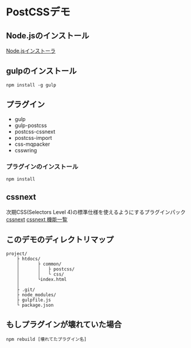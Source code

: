 # PostCSSデモ

## Node.jsのインストール
[Node.jsインストーラ](https://nodejs.org/ja/)

## gulpのインストール

```
npm install -g gulp
```

## プラグイン

+ gulp
+ gulp-postcss
+ postcss-cssnext
+ postcss-import
+ css-mqpacker
+ csswring


### プラグインのインストール

```
npm install
```


## cssnext

次期CSS(Selectors Level 4)の標準仕様を使えるようにするプラグインパック
[cssnext](http://cssnext.io/)
[cssnext 機能一覧](http://cssnext.io/features/)


## このデモのディレクトリマップ

```
project/
	├ htdocs/
	│		├ common/
	│		│ 	├ postcss/
	│		│ 	└ css/
	│		└index.html
	│
	├ .git/
	├ node_modules/
	├ gulpfile.js
	└ package.json

```


## もしプラグインが壊れていた場合

```
npm rebuild [壊れてたプラグイン名]
```
